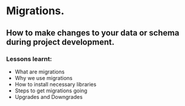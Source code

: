 # Migrations.
## How to make changes to your data or schema during project development.
### Lessons learnt:

* What are migrations
* Why we use migrations
* How to install necessary libraries
* Steps to get migrations going
* Upgrades and Downgrades
